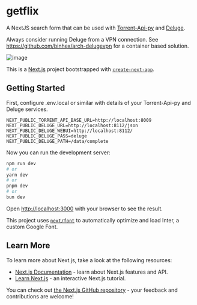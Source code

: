 # getflix

A NextJS search form that can be used with [Torrent-Api-py](https://github.com/Ryuk-me/Torrent-Api-py) and [Deluge](https://deluge-torrent.org/).

Always consider running Deluge from a VPN connection. See https://github.com/binhex/arch-delugevpn for a container based solution.


![image](https://github.com/steventux/getflix/assets/93511/53abcfe3-aac2-4b02-8e44-2ceaa399e14f)


This is a [Next.js](https://nextjs.org/) project bootstrapped with [`create-next-app`](https://github.com/vercel/next.js/tree/canary/packages/create-next-app).

## Getting Started


First, configure .env.local or similar with details of your Torrent-Api-py and Deluge services.

```
NEXT_PUBLIC_TORRENT_API_BASE_URL=http://localhost:8009
NEXT_PUBLIC_DELUGE_URL=http://localhost:8112/json
NEXT_PUBLIC_DELUGE_WEBUI=http://localhost:8112/
NEXT_PUBLIC_DELUGE_PASS=deluge
NEXT_PUBLIC_DELUGE_PATH=/data/complete
```

Now you can run the development server:

```bash
npm run dev
# or
yarn dev
# or
pnpm dev
# or
bun dev
```

Open [http://localhost:3000](http://localhost:3000) with your browser to see the result.

This project uses [`next/font`](https://nextjs.org/docs/basic-features/font-optimization) to automatically optimize and load Inter, a custom Google Font.

## Learn More

To learn more about Next.js, take a look at the following resources:

- [Next.js Documentation](https://nextjs.org/docs) - learn about Next.js features and API.
- [Learn Next.js](https://nextjs.org/learn) - an interactive Next.js tutorial.

You can check out [the Next.js GitHub repository](https://github.com/vercel/next.js/) - your feedback and contributions are welcome!
